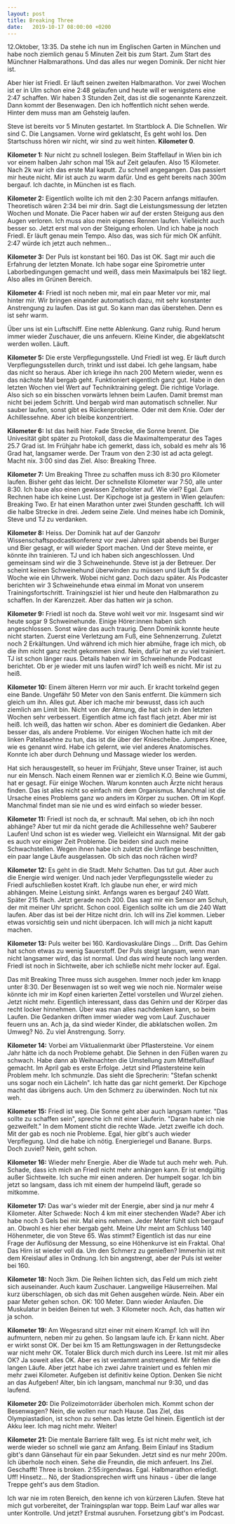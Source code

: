 ```yaml
---
layout: post
title: Breaking Three
date:   2019-10-17 08:00:00 +0200
---
```


12.Oktober, 13:35. Da stehe ich nun im Englischen Garten in München und habe
noch ziemlich genau 5 Minuten Zeit bis zum Start. Zum Start des Münchner
Halbmarathons. Und das alles nur wegen Dominik. Der nicht hier ist.

Aber hier ist Friedl. Er läuft seinen zweiten Halbmarathon. Vor zwei Wochen
ist er in Ulm schon eine 2:48 gelaufen und heute will er wenigstens eine 2:47
schaffen. Wir haben 3 Stunden Zeit, das ist die sogenannte Karenzzeit. Dann
kommt der Besenwagen. Den ich hoffentlich nicht sehen werde. Hinter dem muss man
am Gehsteig laufen.

Steve ist bereits vor 5 Minuten gestartet. Im Startblock A. Die Schnellen.
Wir sind C. Die Langsamen. Vorne wird geklatscht, Es geht wohl los. Den
Startschuss hören wir nicht, wir sind zu weit hinten. **Kilometer 0**.

**Kilometer 1:** Nur nicht zu schnell loslegen. Beim Staffellauf in Wien bin ich
vor einem halben Jahr schon mal 15k auf Zeit gelaufen. Also 15 Kilometer.
Nach 2k war ich das erste Mal kaputt. Zu schnell angegangen. Das passiert
mir heute nicht. Mir ist auch zu warm dafür. Und es geht bereits nach 300m
bergauf. Ich dachte, in München ist es flach.

**Kilometer 2:** Eigentlich wollte ich mit den 2:30 Pacern anfangs mitlaufen.
Theoretisch wären 2:34 bei mir drin. Sagt die Leistungsmessung der letzten
Wochen und Monate. Die Pacer haben wir auf der ersten Steigung aus den Augen
verloren.
Ich muss also mein eigenes Rennen laufen. Vielleicht auch besser so.
Jetzt erst mal von der Steigung erholen. Und ich habe ja noch Friedl. Er läuft
genau mein Tempo. Also das, was sich für mich OK anfühlt. 2:47 würde ich jetzt
auch nehmen...

**Kilometer 3:** Der Puls ist konstant bei 160. Das ist OK. Sagt mir auch die
Erfahrung der letzten Monate. Ich habe sogar eine Spirometrie unter
Laborbedingungen gemacht und weiß, dass mein Maximalpuls bei 182 liegt.
Also alles im Grünen Bereich.

**Kilometer 4:** Friedl ist noch neben mir, mal ein paar Meter vor mir, mal hinter
mir. Wir bringen einander automatisch dazu, mit sehr konstanter Anstrengung zu
laufen. Das ist gut. So kann man das überstehen. Denn es ist sehr warm.

Über uns ist ein Luftschiff. Eine nette Ablenkung. Ganz ruhig. Rund herum immer
wieder Zuschauer, die uns anfeuern. Kleine Kinder, die abgeklatscht werden wollen.
Läuft.

**Kilometer 5:** Die erste Verpflegungsstelle. Und Friedl ist weg. Er läuft durch
Verpflegungsstellen durch, trinkt und isst dabei. Ich gehe langsam, habe das
nicht so heraus. Aber ich kriege ihn nach 200 Metern wieder, wenn es das nächste
Mal bergab geht. Funktioniert eigentlich ganz gut. Habe in den letzten Wochen
viel Wert auf Techniktraining gelegt. Die richtige Vorlage. Also sich so ein
bisschen vorwärts lehnen beim Laufen. Damit bremst man
nicht bei jedem Schritt. Und bergab wird man automatisch schneller. Nur sauber
laufen, sonst gibt es Rückenprobleme. Oder mit dem Knie. Oder der Achillessehne.
Aber ich bleibe konzentriert.

**Kilometer 6:** Ist das heiß hier. Fade Strecke, die Sonne brennt. Die Univesität
gibt später zu Protokoll, dass die Maximaltemperatur des Tages 25.7 Grad ist.
Im Frühjahr habe ich gemerkt, dass ich, sobald es mehr als 16 Grad hat, langsamer
werde. Der Traum von den 2:30 ist ad acta gelegt. Macht nix. 3:00 sind das
Ziel. Also: Breaking Three.

**Kilometer 7:** Um Breaking Three zu schaffen muss ich 8:30 pro Kilometer laufen.
Bisher geht das leicht. Der schnellste Kilometer war 7:50, alle unter 8:30.
Ich baue also einen gewissen Zeitpolster auf. Wie viel? Egal. Zum Rechnen habe
ich keine Lust.
Der Kipchoge ist ja gestern in Wien gelaufen: Breaking Two. Er hat einen
Marathon unter zwei Stunden geschafft. Ich will die halbe Strecke in drei.
Jedem seine Ziele. Und meines habe ich Dominik, Steve und TJ zu verdanken.

**Kilometer 8:** Heiss. Der Dominik hat auf der Ganzohr Wissenschaftspodcastkonferenz
vor zwei Jahren spät abends bei Burger und Bier gesagt, er will wieder Sport machen.
Und der Steve meinte, er könnte ihn trainieren. TJ und ich haben sich angeschlossen.
Und gemeinsam sind wir die 3 Schweinehunde. Steve ist ja der Betreuer. Der
scheint keinen Schweinehund überwinden zu müssen und läuft 5x die Woche wie
ein Uhrwerk. Wobei nicht ganz. Doch dazu später. Als Podcaster berichten wir
3 Schweinehunde etwa einmal im Monat von unserem Trainingsfortschritt.
Trainingsziel ist hier und heute den Halbmarathon zu schaffen. In der Karenzzeit.
Aber das hatten wir ja schon.

**Kilometer 9:** Friedl ist noch da. Steve wohl weit vor mir. Insgesamt sind wir
heute sogar 9 Schweinehunde. Einige Hörer:innen haben sich angeschlossen.
Sonst wäre das auch traurig. Denn Dominik konnte heute nicht starten. Zuerst
eine Verletzung am Fuß, eine Sehnenzerrung. Zuletzt noch 2 Erkältungen.
Und während ich mich hier abmühe, frage ich mich, ob die ihm nicht ganz recht
gekommen sind. Nein, dafür hat er zu viel trainiert. TJ ist schon länger
raus. Details haben wir im Schweinehunde Podcast berichtet. Ob er
je wieder mit uns laufen wird? Ich weiß es nicht. Mir ist zu heiß.

**Kilometer 10:** Einem älteren Herrn vor mir auch. Er kracht torkelnd gegen eine
Bande. Ungefähr 50 Meter von den Sanis entfernt. Die kümmern sich gleich um
ihn. Alles gut. Aber ich mache mir bewusst, dass ich auch ziemlich am Limit
bin. Nicht von der Atmung, die hat sich in den letzten Wochen sehr verbessert.
Eigentlich atme ich fast flach jetzt. Aber mir ist heiß. Ich weiß, das hatten
wir schon. Aber es dominiert die Gedanken. Aber besser das, als andere
Probleme. Vor einigen Wochen hatte ich mit der linken Patellasehne zu tun,
das ist die über der Kniescheibe. Jumpers Knee, wie es genannt wird. Habe ich
gelernt, wie viel anderes Anatomisches. Konnte ich aber durch Dehnung und
Massage wieder los werden.

Hat sich herausgestellt, so heuer im Frühjahr, Steve unser Trainer, ist auch nur
ein Mensch. Nach einem Rennen war er ziemlich K.O. Beine wie Gummi, hat er
gesagt. Für einige Wochen. Warum konnten auch Ärzte nicht heraus finden. Das ist
alles nicht so einfach mit dem Organismus. Manchmal ist die Ursache eines
Problems ganz wo anders im Körper zu suchen. Oft im Kopf. Manchmal findet man
sie nie und es wird einfach so wieder besser.

**Kilometer 11:** Friedl ist noch da, er schnauft. Mal sehen, ob ich ihn noch
abhänge? Aber tut mir da nicht gerade die Achillessehne weh? Sauberer Laufen!
Und schon ist es wieder weg. Vielleicht ein Warnsignal. Mit der gab es auch vor
einiger Zeit Probleme. Die beiden sind auch meine Schwachstellen. Wegen ihnen
habe ich zuletzt die Umfänge beschnitten, ein paar lange Läufe ausgelassen. Ob
sich das noch rächen wird?

**Kilometer 12:** Es geht in die Stadt. Mehr Schatten. Das tut gut. Aber auch die
Energie wird weniger. Und nach jeder Verpflegungsstelle wieder zu Friedl
aufschließen kostet Kraft. Ich glaube nun eher, er wird mich abhängen. Meine
Leistung sinkt. Anfangs waren es bergauf 240 Watt. Später 215 flach. Jetzt
gerade noch 200. Das sagt mir ein Sensor am Schuh, der mit meiner Uhr spricht.
Schon cool. Eigenlich sollte ich um die 240 Watt laufen. Aber das ist bei der Hitze
nicht drin. Ich will ins Ziel kommen. Lieber etwas vorsichtig sein und nicht
überpacen. Ich will mich ja nicht kaputt machen.

**Kilometer 13:** Puls weiter bei 160. Kardiovaskuläre Dings ... Drift. Das Gehirn
hat schon etwas zu wenig Sauerstoff. Der Puls steigt langsam, wenn man nicht
langsamer wird, das ist normal. Und das wird heute noch lang werden. Friedl ist
noch in Sichtweite, aber ich schließe nicht mehr locker auf. Egal.

Das mit Breaking Three muss sich ausgehen. Immer noch jeder km knapp unter 8:30.
Der Besenwagen ist  so weit weg wie noch
nie. Normaler weise könnte ich mir im Kopf einen karierten Zettel vorstellen und
Wurzel ziehen. Jetzt nicht mehr. Eigentlich interessant, dass das Gehirn und der
Körper das recht locker hinnehmen. Über was man alles nachdenken kann, so beim
Laufen. Die Gedanken driften immer wieder weg vom Lauf. Zuschauer feuern uns
an. Ach ja, da sind wieder Kinder, die abklatschen wollen. 2m Umweg?
Nö. Zu viel Anstrengung. Sorry.

**Kilometer 14:** Vorbei am Viktualienmarkt über Pflastersteine. Vor einem Jahr
hätte ich da noch Probleme gehabt. Die Sehnen in den Füßen waren zu schwach.
Habe dann ab Weihnachten die Umstellung zum Mittelfußlauf gemacht. Im April
gab es erste Erfolge. Jetzt sind Pflastersteine kein Problem mehr. Ich
schmunzle. Das sieht die Sprecherin: "Stefan schenkt uns sogar noch ein Lächeln".
Ich hatte das gar nicht gemerkt. Der Kipchoge macht das übrigens auch. Um
den Schmerz zu überwinden. Noch tut nix weh.

**Kilometer 15:** Friedl ist weg. Die Sonne geht aber auch langsam runter. "Das sollte
zu schaffen sein", spreche ich mit einer Läuferin. "Daran habe ich nie gezweifelt."
In dem Moment sticht die rechte Wade. Jetzt zweifle ich doch. Mit der gab es
noch nie Probleme. Egal, hier gibt's auch wieder Verpflegung. Und die habe
ich nötig. Energieriegel und Banane. Burps. Doch zuviel? Nein, geht schon.

**Kilometer 16:** Wieder mehr Energie. Aber die Wade tut auch mehr weh. Puh.
Schade, dass ich mich an Friedl nicht mehr anhängen kann. Er ist endgültig außer
Sichtweite. Ich suche mir einen anderen. Der humpelt sogar. Ich bin jetzt so
langsam, dass ich mit einem der humpelnd läuft, gerade so mitkomme.

**Kilometer 17:** Das war's wieder mit der Energie, aber sind ja nur mehr 4 Kilometer.
Alter Schwede: Noch 4 km mit einer stechenden Wade? Aber ich habe noch 3 Gels
bei mir. Mal eins nehmen. Jeder Meter fühlt sich bergauf an. Obwohl es hier
eher bergab geht. Meine Uhr meint am Schluss 140 Höhenmeter, die von Steve 65.
Was stimmt? Eigentlich ist das nur eine Frage der Auflösung der Messung, so
eine Höhenkurve ist ein Fraktal. Oha! Das Hirn ist wieder voll da.
Um den Schmerz zu genießen? Immerhin ist mit dem Kreislauf alles in Ordnung.
Ich bin angstrengt, aber der Puls ist weiter bei 160.

**Kilometer 18:** Noch 3km. Die Reihen lichten sich, das Feld um mich zieht sich
auseinander. Auch kaum Zuschauer. Langweilige Häuserreihen. Mal kurz überschlagen,
ob sich das mit Gehen ausgehen würde. Nein. Aber ein paar Meter gehen schon.
OK: 100 Meter. Dann wieder Anlaufen. Die Muskulatur in beiden Beinen tut weh.
3 Kilometer noch. Ach, das hatten wir ja schon.

**Kilometer 19:** Am Wegesrand sitzt einer mit einem Krampf. Ich will ihn aufmuntern,
neben mir zu gehen. So langsam laufe ich. Er kann nicht. Aber er wirkt sonst OK.
Der bei km 15 am Rettungswagen in der Rettungsdecke war nicht mehr OK. Totaler
Blick durch mich durch ins Leere. Ist mit mir alles OK?
Ja soweit alles OK. Aber es ist verdammt anstrengend. Mir fehlen die langen Läufe.
Aber jetzt habe ich zwei Jahre trainiert und es fehlen mir mehr zwei Kilometer.
Aufgeben ist definitiv keine Option. Denken Sie nicht an das Aufgeben!
Alter, bin ich langsam, manchmal nur 9:30, und das laufend.

**Kilometer 20:** Die Polizeimotorräder überholen mich. Kommt schon der Besenwagen?
Nein, die wollen nur nach Hause. Das Ziel, das Olympiastadion, ist schon zu sehen.
Das letzte Gel hinein. Eigentlich ist der Akku leer. Ich mag nicht mehr. Weiter!

**Kilometer 21:** Die mentale Barriere fällt weg. Es ist nicht mehr weit, ich werde
wieder so schnell wie ganz am Anfang. Beim Einlauf ins Stadium gibt's dann Gänsehaut
für ein paar Sekunden. Jetzt sind es nur mehr 200m. Ich überhole noch einen. Sehe
die Freundin, die mich anfeuert. Ins Ziel. Geschafft! Three is broken.
2:55:irgendwas. Egal. Halbmarathon erledigt. Uff! Hinsetz... Nö, der
Stadionsprechen wirft uns hinaus - über die lange Treppe geht's aus dem
Stadion.

Ich war nie im roten Bereich, den kenne ich von kürzeren Läufen. Steve hat mich
gut vorbereitet, der Trainingsplan war topp. Beim Lauf war alles war unter
Kontrolle. Und jetzt? Erstmal ausruhen. Forsetzung gibt's im Podcast.
